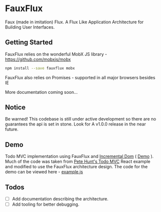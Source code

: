 # FauxFlux

Faux (made in imitation) Flux. A Flux Like Application Architecture for Building User Interfaces.


## Getting Started

FauxFlux relies on the wonderful MobX JS library - https://github.com/mobxjs/mobx 

```sh
npm install --save fauxflux mobx
```
FauxFlux also relies on Promises - supported in all major browsers besides IE


More documentation coming soon...


## Notice

Be warned! This codebase is still under active development so there are no guarantees the api is set in stone. Look for A v1.0.0 release in the near future.


## Demo
Todo MVC implementation using FauxFlux and [Incremental Dom](https://github.com/google/incremental-dom) ( [Demo](https://cdn.rawgit.com/FauxFlux/fauxflux/46ff92d53477f9ce2bbc5bd9e6e3de4d18c50033/example/index.html) ). Much of the code was taken from [Pete Hunt's Todo MVC](http://todomvc.com/examples/react/) React example and modified to use the FauxFlux architecture design. The code for the demo can be viewed here - [example.js](/example/example.js)


## Todos

- [ ] Add documentation describing the architecture.
- [ ] Add tooling for better debugging.